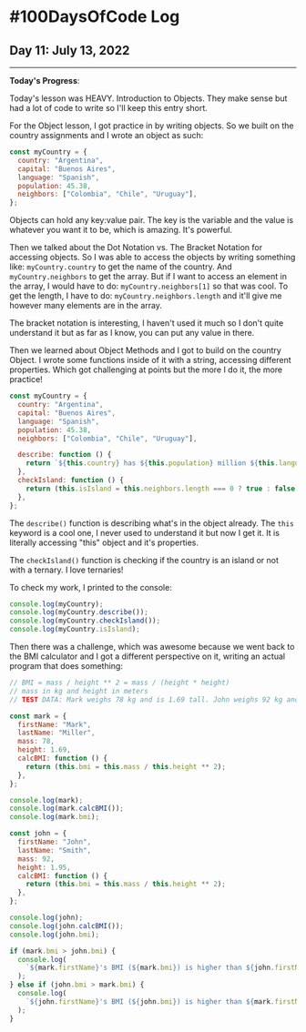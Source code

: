 # #100DaysOfCode Log

## Day 11: July 13, 2022

<hr>

**Today's Progress**:

Today's lesson was HEAVY. Introduction to Objects. They make sense but had a lot of code to write so I'll keep this entry short.

For the Object lesson, I got practice in by writing objects. So we built on the country assignments and I wrote an object as such:

```javascript
const myCountry = {
  country: "Argentina",
  capital: "Buenos Aires",
  language: "Spanish",
  population: 45.38,
  neighbors: ["Colombia", "Chile", "Uruguay"],
};
```

Objects can hold any key:value pair. The key is the variable and the value is whatever you want it to be, which is amazing. It's powerful.

Then we talked about the Dot Notation vs. The Bracket Notation for accessing objects. So I was able to access the objects by writing something like: `myCountry.country` to get the name of the country. And `myCountry.neighbors` to get the array. But if I want to access an element in the array, I would have to do: `myCountry.neighbors[1]` so that was cool. To get the length, I have to do: `myCountry.neighbors.length` and it'll give me however many elements are in the array.

The bracket notation is interesting, I haven't used it much so I don't quite understand it but as far as I know, you can put any value in there.

Then we learned about Object Methods and I got to build on the country Object. I wrote some functions inside of it with a string, accessing different properties. Which got challenging at points but the more I do it, the more practice!

```javascript
const myCountry = {
  country: "Argentina",
  capital: "Buenos Aires",
  language: "Spanish",
  population: 45.38,
  neighbors: ["Colombia", "Chile", "Uruguay"],

  describe: function () {
    return `${this.country} has ${this.population} million ${this.language}-speaking people, ${this.neighbors.length} neighboring countries, and the capital is ${this.capital}.`;
  },
  checkIsland: function () {
    return (this.isIsland = this.neighbors.length === 0 ? true : false);
  },
};
```

The `describe()` function is describing what's in the object already. The `this` keyword is a cool one, I never used to understand it but now I get it. It is literally accessing "this" object and it's properties.

The `checkIsland()` function is checking if the country is an island or not with a ternary. I love ternaries!

To check my work, I printed to the console:

```javascript
console.log(myCountry);
console.log(myCountry.describe());
console.log(myCountry.checkIsland());
console.log(myCountry.isIsland);
```

Then there was a challenge, which was awesome because we went back to the BMI calculator and I got a different perspective on it, writing an actual program that does something:

```javascript
// BMI = mass / height ** 2 = mass / (height * height)
// mass in kg and height in meters
// TEST DATA: Mark weighs 78 kg and is 1.69 tall. John weighs 92 kg and is 1.95 m tall

const mark = {
  firstName: "Mark",
  lastName: "Miller",
  mass: 78,
  height: 1.69,
  calcBMI: function () {
    return (this.bmi = this.mass / this.height ** 2);
  },
};

console.log(mark);
console.log(mark.calcBMI());
console.log(mark.bmi);

const john = {
  firstName: "John",
  lastName: "Smith",
  mass: 92,
  height: 1.95,
  calcBMI: function () {
    return (this.bmi = this.mass / this.height ** 2);
  },
};

console.log(john);
console.log(john.calcBMI());
console.log(john.bmi);

if (mark.bmi > john.bmi) {
  console.log(
    `${mark.firstName}'s BMI (${mark.bmi}) is higher than ${john.firstName}'s BMI (${john.bmi})`
  );
} else if (john.bmi > mark.bmi) {
  console.log(
    `${john.firstName}'s BMI (${john.bmi}) is higher than ${mark.firstName}'s BMI (${mark.bmi})`
  );
}
```
